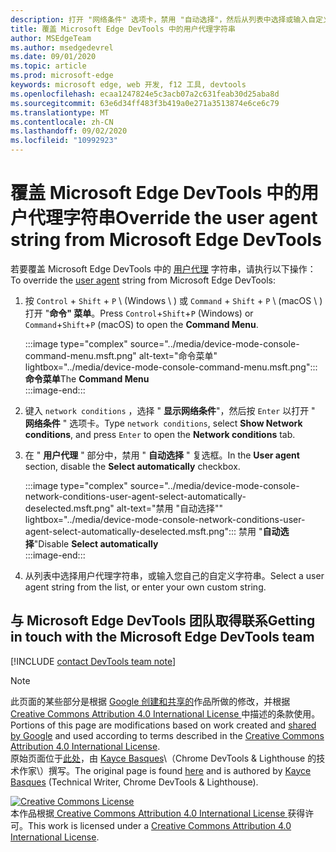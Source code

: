 ```yaml
---
description: 打开 "网络条件" 选项卡，禁用 "自动选择"，然后从列表中选择或输入自定义字符串。
title: 覆盖 Microsoft Edge DevTools 中的用户代理字符串
author: MSEdgeTeam
ms.author: msedgedevrel
ms.date: 09/01/2020
ms.topic: article
ms.prod: microsoft-edge
keywords: microsoft edge, web 开发, f12 工具, devtools
ms.openlocfilehash: ecaa1247824e5c3acb07a2c631feab30d25aba8d
ms.sourcegitcommit: 63e6d34ff483f3b419a0e271a3513874e6ce6c79
ms.translationtype: MT
ms.contentlocale: zh-CN
ms.lasthandoff: 09/02/2020
ms.locfileid: "10992923"
---
```

<!-- Copyright Kayce Basques 

   Licensed under the Apache License, Version 2.0 (the "License");
   you may not use this file except in compliance with the License.
   You may obtain a copy of the License at

       https://www.apache.org/licenses/LICENSE-2.0

   Unless required by applicable law or agreed to in writing, software
   distributed under the License is distributed on an "AS IS" BASIS,
   WITHOUT WARRANTIES OR CONDITIONS OF ANY KIND, either express or implied.
   See the License for the specific language governing permissions and
   limitations under the License.  -->

# <span data-ttu-id="c7cde-104">覆盖 Microsoft Edge DevTools 中的用户代理字符串</span><span class="sxs-lookup"><span data-stu-id="c7cde-104">Override the user agent string from Microsoft Edge DevTools</span></span>  

<span data-ttu-id="c7cde-105">若要覆盖 Microsoft Edge DevTools 中的 [用户代理][MDNUserAgent] 字符串，请执行以下操作：</span><span class="sxs-lookup"><span data-stu-id="c7cde-105">To override the [user agent][MDNUserAgent] string from Microsoft Edge DevTools:</span></span>  

1.  <span data-ttu-id="c7cde-106">按 `Control` + `Shift` + `P` \ (Windows \ ) 或 `Command` + `Shift` + `P` \ (macOS \ ) 打开 "**命令" 菜单**。</span><span class="sxs-lookup"><span data-stu-id="c7cde-106">Press `Control`+`Shift`+`P` \(Windows\) or `Command`+`Shift`+`P` \(macOS\) to open the **Command Menu**.</span></span>  
    
    :::image type="complex" source="../media/device-mode-console-command-menu.msft.png" alt-text="命令菜单" lightbox="../media/device-mode-console-command-menu.msft.png":::
       <span data-ttu-id="c7cde-108">**命令菜单**</span><span class="sxs-lookup"><span data-stu-id="c7cde-108">The **Command Menu**</span></span>  
    :::image-end:::  
    
1.  <span data-ttu-id="c7cde-109">键入 `network conditions` ，选择 " **显示网络条件**"，然后按 `Enter` 以打开 " **网络条件** " 选项卡。</span><span class="sxs-lookup"><span data-stu-id="c7cde-109">Type `network conditions`, select **Show Network conditions**, and press `Enter` to open the **Network conditions** tab.</span></span>  
1.  <span data-ttu-id="c7cde-110">在 " **用户代理** " 部分中，禁用 " **自动选择** " 复选框。</span><span class="sxs-lookup"><span data-stu-id="c7cde-110">In the **User agent** section, disable the **Select automatically** checkbox.</span></span>  
    
    :::image type="complex" source="../media/device-mode-console-network-conditions-user-agent-select-automatically-deselected.msft.png" alt-text="禁用 "自动选择"" lightbox="../media/device-mode-console-network-conditions-user-agent-select-automatically-deselected.msft.png":::
       <span data-ttu-id="c7cde-112">禁用 "**自动选择**"</span><span class="sxs-lookup"><span data-stu-id="c7cde-112">Disable **Select automatically**</span></span>  
    :::image-end:::  
    
1.  <span data-ttu-id="c7cde-113">从列表中选择用户代理字符串，或输入您自己的自定义字符串。</span><span class="sxs-lookup"><span data-stu-id="c7cde-113">Select a user agent string from the list, or enter your own custom string.</span></span>  

## <span data-ttu-id="c7cde-114">与 Microsoft Edge DevTools 团队取得联系</span><span class="sxs-lookup"><span data-stu-id="c7cde-114">Getting in touch with the Microsoft Edge DevTools team</span></span>  

[!INCLUDE [contact DevTools team note](../includes/contact-devtools-team-note.md)]  

<!-- links -->  

[MDNUserAgent]: https://developer.mozilla.org/docs/Glossary/User_agent "用户代理 |MDN"  

> [!NOTE]
> <span data-ttu-id="c7cde-116">此页面的某些部分是根据 [Google 创建和共享的][GoogleSitePolicies]作品所做的修改，并根据[ Creative Commons Attribution 4.0 International License ][CCA4IL]中描述的条款使用。</span><span class="sxs-lookup"><span data-stu-id="c7cde-116">Portions of this page are modifications based on work created and [shared by Google][GoogleSitePolicies] and used according to terms described in the [Creative Commons Attribution 4.0 International License][CCA4IL].</span></span>  
> <span data-ttu-id="c7cde-117">原始页面位于[此处](https://developers.google.com/web/tools/chrome-devtools/device-mode/override-user-agent)，由 [Kayce Basques][KayceBasques]\（Chrome DevTools \& Lighthouse 的技术作家\）撰写。</span><span class="sxs-lookup"><span data-stu-id="c7cde-117">The original page is found [here](https://developers.google.com/web/tools/chrome-devtools/device-mode/override-user-agent) and is authored by [Kayce Basques][KayceBasques] \(Technical Writer, Chrome DevTools \& Lighthouse\).</span></span>  

[![Creative Commons License][CCby4Image]][CCA4IL]  
<span data-ttu-id="c7cde-119">本作品根据[ Creative Commons Attribution 4.0 International License ][CCA4IL]获得许可。</span><span class="sxs-lookup"><span data-stu-id="c7cde-119">This work is licensed under a [Creative Commons Attribution 4.0 International License][CCA4IL].</span></span>  

[CCA4IL]: https://creativecommons.org/licenses/by/4.0  
[CCby4Image]: https://i.creativecommons.org/l/by/4.0/88x31.png  
[GoogleSitePolicies]: https://developers.google.com/terms/site-policies  
[KayceBasques]: https://developers.google.com/web/resources/contributors/kaycebasques  
